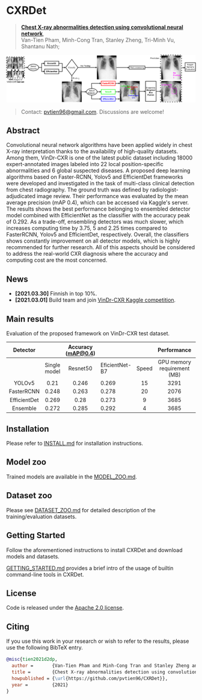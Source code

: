 # CXRDet
> [**Chest X-ray abnormalities detection using convolutional neural network**](https://drive.google.com/drive/folders/1dNum1GOpYlmHObAR3JvAZqZjTQt1LxRT?usp=sharing),            
> Van-Tien Pham, Minh-Cong Tran, Stanley Zheng, Tri-Minh Vu, Shantanu Nath;        

![](readme/proposedFramework.png)

> Contact: [pvtien96@gmail.com](mailto:pvtien96@gmail.com). Discussions are welcome!

## Abstract
Convolutional neural network algorithms have been applied widely in chest X-ray interpretation thanks to the availability of high-quality datasets. Among them, VinDr-CXR is one of the latest public dataset including 18000 expert-annotated images labeled into 22 local position-specific abnormalities and 6 global suspected diseases. A proposed deep learning algorithms based on Faster-RCNN, Yolov5 and EfficientDet frameworks were developed and investigated in the task of multi-class clinical detection from chest radiography. The ground truth was defined by radiologist-adjudicated image review. Their performance was evaluated by the mean average precision (mAP 0.4), which can be accessed via Kaggle's server. The results shows the best performance belonging to ensembled detector model combined with EfficientNet as the classifier with the accuracy peak of 0.292. As a trade-off, ensembling detectors was much slower, which increases computing time by 3.75, 5 and 2.25 times compared to FasterRCNN, Yolov5 and EfficientDet, respectively. Overall, the classifiers shows constantly improvement on all detector models, which is highly recommended for further research. All of this aspects should be considered to address the real-world CXR diagnosis where the accuracy and computing cost are the most concerned.

## News
- **[2021.03.30]** Finnish in top 10%.
- **[2021.03.01]** Build team and join [VinDr-CXR Kaggle competition](https://www.kaggle.com/c/vinbigdata-chest-xray-abnormalities-detection).


## Main results

Evaluation of the proposed framework on VinDr-CXR test dataset.

|   Detector   |              | Accuracy (mAP@0.4) |                |       |         Performance         |                      |
|:------------:|:------------:|:------------------:|----------------|:-----:|:---------------------------:|:--------------------:|
|              | Single model |      Resnet50      | EficientNet-B7 | Speed | GPU memory requirement (MB) | Training time (hour) |
| YOLOv5       |     0.21     |        0.246       |      0.269     |   15  |             3291            |           7          |
| FasterRCNN   |     0.248    |        0.263       |      0.278     |   20  |             2076            |          9.5         |
| EfficientDet |     0.269    |        0.28        |      0.273     |   9   |             3685            |          12          |
| Ensemble     |     0.272    |        0.285       |      0.292     |   4   |             3685            |         30.5         |


## Installation

Please refer to [INSTALL.md](readme/INSTALL.md) for installation instructions.

## Model zoo

Trained models are available in the [MODEL_ZOO.md](readme/MODEL_ZOO.md).

## Dataset zoo

Please see [DATASET_ZOO.md](readme/DATASET_ZOO.md) for detailed description of the training/evaluation datasets.

## Getting Started

Follow the aforementioned instructions to install CXRDet and download models and datasets.

[GETTING_STARTED.md](readme/GETTING_STARTED.md) provides a brief intro of the usage of builtin command-line tools in CXRDet.

## License

Code is released under the [Apache 2.0 license](LICENSE).

## Citing

If you use this work in your research or wish to refer to the results, please use the following BibTeX entry.

```BibTeX
@misc{tien2021d2dp,
  author =       {Van-Tien Pham and Minh-Cong Tran and Stanley Zheng and Tri-Minh Vu and Shantanu Nath},
  title =        {Chest X-ray abnormalities detection using convolutional neural network},
  howpublished = {\url{https://github.com/pvtien96/CXRDet}},
  year =         {2021}
}
```
